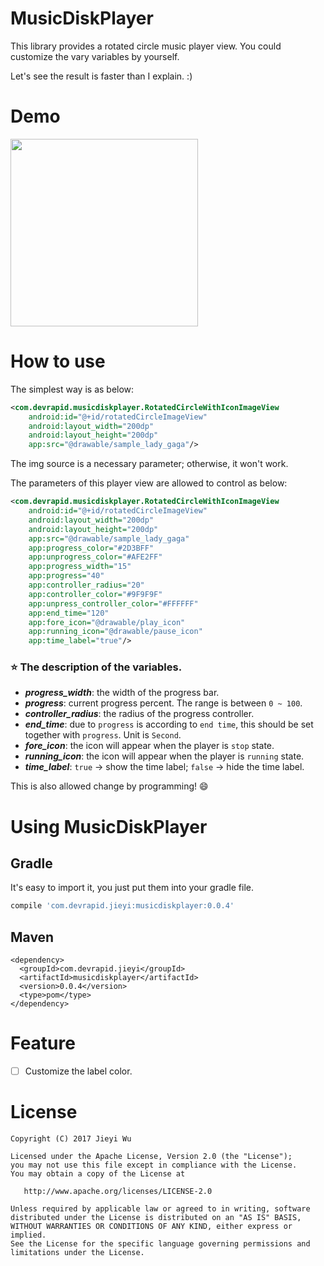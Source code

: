 # MusicDiskPlayer

This library provides a rotated circle music player view. You could customize the vary variables by yourself.

Let's see the result is faster than I explain. :)

# Demo

<img src="https://github.com/pokk/MusicDiskPlayer/raw/master/gif/music_disk_player.gif" width="300" height="300" />

# How to use

The simplest way is as below:

```xml
<com.devrapid.musicdiskplayer.RotatedCircleWithIconImageView
    android:id="@+id/rotatedCircleImageView"
    android:layout_width="200dp"
    android:layout_height="200dp"
    app:src="@drawable/sample_lady_gaga"/>
```

The img source is a necessary parameter; otherwise, it won't work.

The parameters of this player view are allowed to control as below:

```xml
<com.devrapid.musicdiskplayer.RotatedCircleWithIconImageView
    android:id="@+id/rotatedCircleImageView"
    android:layout_width="200dp"
    android:layout_height="200dp"
    app:src="@drawable/sample_lady_gaga"
    app:progress_color="#2D3BFF"
    app:unprogress_color="#AFE2FF"
    app:progress_width="15"
    app:progress="40"
    app:controller_radius="20"
    app:controller_color="#9F9F9F"
    app:unpress_controller_color="#FFFFFF"
    app:end_time="120"
    app:fore_icon="@drawable/play_icon"
    app:running_icon="@drawable/pause_icon"
    app:time_label="true"/>
```

### ⭐ The description of the variables.

- **_progress_width_**: the width of the progress bar.
- **_progress_**: current progress percent. The range is between `0 ~ 100`.
- **_controller_radius_**: the radius of the progress controller.
- **_end_time_**: due to `progress` is according to `end time`, this should be set together with `progress`. Unit is `Second`.
- **_fore_icon_**: the icon will appear when the player is `stop` state.
- **_running_icon_**: the icon will appear when the player is `running` state.
- **_time_label_**: `true` → show the time label; `false` → hide the time label.

This is also allowed change by programming! 😄

# Using MusicDiskPlayer

## Gradle

It's easy to import it, you just put them into your gradle file.

```gradle
compile 'com.devrapid.jieyi:musicdiskplayer:0.0.4'
```

## Maven

```maven
<dependency>
  <groupId>com.devrapid.jieyi</groupId>
  <artifactId>musicdiskplayer</artifactId>
  <version>0.0.4</version>
  <type>pom</type>
</dependency>
```

# Feature

- [ ] Customize the label color.

# License

```
Copyright (C) 2017 Jieyi Wu

Licensed under the Apache License, Version 2.0 (the "License");
you may not use this file except in compliance with the License.
You may obtain a copy of the License at

   http://www.apache.org/licenses/LICENSE-2.0

Unless required by applicable law or agreed to in writing, software
distributed under the License is distributed on an "AS IS" BASIS,
WITHOUT WARRANTIES OR CONDITIONS OF ANY KIND, either express or implied.
See the License for the specific language governing permissions and
limitations under the License.
```
